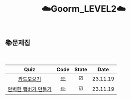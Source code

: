<div align="center">
  <br />
  <h1> ☁️Goorm_LEVEL2☁️ </h1>
  <br />
</div>

## 📚문제집

<br />

|                                                                         Quiz                                                                          |             Code              | State |   Date   |
| :---------------------------------------------------------------------------------------------------------------------------------------------------: | :---------------------------: | :---: | :------: |
|                        [카드모으기](https://level.goorm.io/exam/175909/%EC%B9%B4%EB%93%9C-%EB%AA%A8%EC%9C%BC%EA%B8%B0/quiz/1)                         |     [✏️](./카드모으기.js)     |  ☑️   | 23.11.19 |
| [완벽한 햄버거 만들기](https://level.goorm.io/exam/195686/%EC%99%84%EB%B2%BD%ED%95%9C-%ED%96%84%EB%B2%84%EA%B1%B0-%EB%A7%8C%EB%93%A4%EA%B8%B0/quiz/1) | [✏️](./완벽한햄버거만들기.js) |  ☑️   | 23.11.19 |
